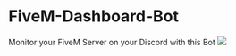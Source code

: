 # FiveM-Dashboard-Bot
Monitor your FiveM Server on your Discord with this Bot
![](https://imgur.com/a/2f5Ny0I)
